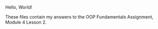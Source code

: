 Hello, World!

These files contain my answers to the OOP Fundamentals Assignment, Module 4 Lesson 2.